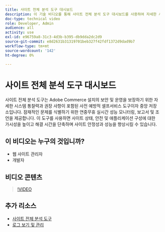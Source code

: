 ```yaml
---
title: 사이트 전체 분석 도구 대시보드
description: 이 기술 비디오를 통해 사이트 전체 분석 도구 대시보드를 사용하여 자세한 시스템 인사이트 및 권장 사항에 액세스하여 Adobe Commerce 설치의 보안 및 운영을 보장하는 방법을 알아보십시오.
doc-type: technical video
role: Developer, Admin
audience: all
activity: use
exl-id: e96759a8-31c3-4d3b-b395-db9dda2dc2d9
source-git-commit: e8d2631b31319701beb327f42fdf1372d9dad9b7
workflow-type: tm+mt
source-wordcount: '142'
ht-degree: 0%

---
```


# 사이트 전체 분석 도구 대시보드

사이트 전체 분석 도구는 Adobe Commerce 설치의 보안 및 운영을 보장하기 위한 자세한 시스템 통찰력과 권장 사항이 포함된 사전 예방적 셀프서비스 도구이자 중앙 저장소입니다. 잠재적인 문제를 식별하기 위한 연중무휴 실시간 성능 모니터링, 보고서 및 조언을 제공합니다. 이 도구를 사용하면 사이트 상태, 안전 및 애플리케이션 구성에 대한 가시성을 높이고 해결 시간을 단축하며 사이트 안정성과 성능을 향상시킬 수 있습니다.

## 이 비디오는 누구의 것입니까?

- 웹 사이트 관리자
- 개발자

## 비디오 콘텐츠

>[!VIDEO](https://video.tv.adobe.com/v/344001?quality=12&learn=on)

## 추가 리소스

- [사이트 전체 분석 도구](https://experienceleague.adobe.com/docs/commerce-operations/tools/site-wide-analysis-tool/intro.html)
- [로그 보기 및 관리](https://experienceleague.adobe.com/docs/commerce-cloud-service/user-guide/develop/test/log-locations.html)
